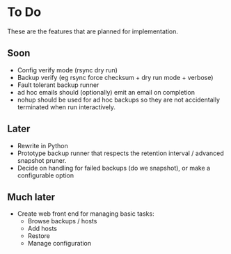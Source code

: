 # To Do

These are the features that are planned for implementation.

## Soon

* Config verify mode (rsync dry run)
* Backup verify (eg rsync force checksum + dry run mode + verbose)
* Fault tolerant backup runner
* ad hoc emails should (optionally) emit an email on completion
* nohup should be used for ad hoc backups so they are not accidentally
terminated when run interactively.

## Later

* Rewrite in Python
* Prototype backup runner that respects the retention interval / advanced
snapshot pruner.
* Decide on handling for failed backups (do we snapshot), or make a configurable
option

## Much later

* Create web front end for managing basic tasks:
  - Browse backups / hosts
  - Add hosts
  - Restore
  - Manage configuration